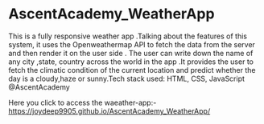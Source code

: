 # AscentAcademy_WeatherApp
This is a fully responsive weather app .Talking about the features of this system, it uses the Openweathermap API to fetch the data from the server and then render it on the user side . The user can write down the name of any city ,state, country across the world in the app .It provides the user to fetch the climatic condition of the current location and predict whether the day is a cloudy,haze or sunny.Tech stack used: HTML, CSS, JavaScript @AscentAcademy

Here you click to access the waeather-app:- https://joydeep9905.github.io/AscentAcademy_WeatherApp/
